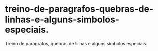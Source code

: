 # treino-de-paragrafos-quebras-de-linhas-e-alguns-simbolos-especiais.
Treino de parágrafos, quebras de linhas e alguns símbolos especiais.

